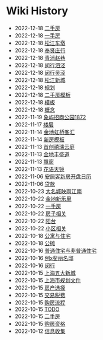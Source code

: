 # Wiki History

- 2022-12-18   [二手房](/购房流程_二手房)
- 2022-12-18   [一手房](/购房流程_一手房)
- 2022-12-18   [松江车墩](/一手房_松江车墩)
- 2022-12-18   [奉贤庄行](/一手房_奉贤庄行)
- 2022-12-18   [青浦赵巷](/一手房_青浦赵巷)
- 2022-12-18   [闵行泗泾](/一手房_闵行泗泾)
- 2022-12-18   [闵行吴泾](/一手房_闵行吴泾)
- 2022-12-18   [松江新城](/一手房_松江新城)
- 2022-12-18   [规划](/规划)
- 2022-12-18   [二手房模板](/模板_二手房模板)
- 2022-12-18   [模板](/模板)
- 2022-12-18   [概念](/概念)
- 2022-11-19   [象屿招商公园1872](/一手房_闵行吴泾_象屿招商公园1872)
- 2022-11-17   [楼层](/概念_楼层)
- 2022-11-14   [金地虹桥峯汇](/一手房_青浦赵巷_金地虹桥峯汇)
- 2022-11-14   [新房模板](/模板_新房模板)
- 2022-11-13   [首创禧瑞云庭](/一手房_松江新城_首创禧瑞云庭)
- 2022-11-13   [金地丰盛道](/一手房_松江新城_金地丰盛道)
- 2022-11-13   [飘窗](/概念_飘窗)
- 2022-11-13   [花语天镜](/一手房_松江泗泾_花语天镜)
- 2022-11-06   [安居客新房开盘日历](/一手房_安居客新房开盘日历)
- 2022-11-06   [贷款](/概念_贷款)
- 2022-10-23   [大名城映雨江南](/一手房_奉贤庄行_大名城映雨江南)
- 2022-10-22   [金地新乐里](/一手房_松江车墩_金地新乐里)
- 2022-10-22   [一手房](/一手房)
- 2022-10-22   [房子相关](/房产选择_房子相关)
- 2022-10-22   [阳台](/概念_阳台)
- 2022-10-22   [小区相关](/房产选择_小区相关)
- 2022-10-18   [公寓与住宅](/概念_公寓与住宅)
- 2022-10-18   [公摊](/概念_公摊)
- 2022-10-16   [普通住宅与非普通住宅](/概念_普通住宅与非普通住宅)
- 2022-10-16   [例x斐丽名邸](/购房流程_一手房_例x斐丽名邸)
- 2022-10-16   [闵行](/规划_闵行)
- 2022-10-15   [上海五大新城](/规划_上海五大新城)
- 2022-10-15   [上海市规划文件](/规划_上海市规划文件)
- 2022-10-15   [房产选择](/房产选择)
- 2022-10-15   [交易税费](/概念_交易税费)
- 2022-10-15   [购房流程](/购房流程)
- 2022-10-15   [TODO](/TODO)
- 2022-10-15   [二手房](/二手房)
- 2022-10-15   [购房资格](/概念_购房资格)
- 2022-10-12   [信息收集](/信息收集)

